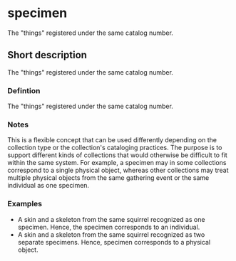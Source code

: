 # specimen

The "things" registered under the same catalog number.


## Short description

The "things" registered under the same catalog number.


### Defintion

The "things" registered under the same catalog number.


### Notes

This is a flexible concept that can be used differently depending on the collection type or the collection's cataloging practices. The purpose is to support different kinds of collections that would otherwise be difficult to fit within the same system. For example, a specimen may in some collections correspond to a single physical object, whereas other collections may treat multiple physical objects from the same gathering event or the same individual as one specimen.


### Examples

* A skin and a skeleton from the same squirrel recognized as one specimen. Hence, the specimen corresponds to an individual.
* A skin and a skeleton from the same squirrel recognized as two separate specimens. Hence, specimen corresponds to a physical object.
